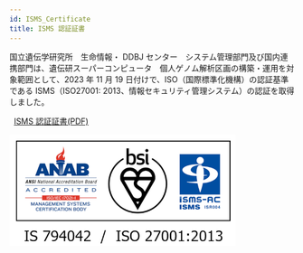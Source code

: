 ```yaml
---
id: ISMS_Certificate
title: ISMS 認証証書
---
```


国立遺伝学研究所　生命情報・ DDBJ センター　システム管理部門及び国内連携部門は、遺伝研スーパーコンピュータ　個人ゲノム解析区画の構築・運用を対象範囲として、2023 年 11 月 19 日付けで、ISO（国際標準化機構）の認証基準である ISMS（ISO27001: 2013、情報セキュリティ管理システム）の認証を取得しました。

<p>
&nbsp;&nbsp;<a class="box-link" href="/pdf/ISMS.pdf" target="_blank">ISMS 認証証書(PDF)</a>
</p>

![ISNS_ANAB_ISMS-AC_color_IS794042_w400.png](ISMS_ANAB_ISMS-AC_color_IS794042_w400.png)





